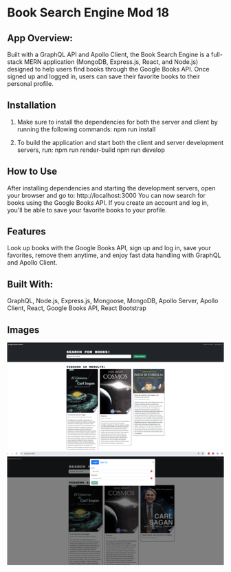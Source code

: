 # Book Search Engine Mod 18

## App Overview:

Built with a GraphQL API and Apollo Client, the Book Search Engine is a full-stack MERN application (MongoDB, Express.js, React, and Node.js) designed to help users find books through the Google Books API. Once signed up and logged in, users can save their favorite books to their personal profile.

## Installation

1.  Make sure to install the dependencies for both the server and client by running the following commands: npm run install

2.  To build the application and start both the client and server development servers, run:
npm run render-build
npm run develop


## How to Use

After installing dependencies and starting the development servers, open your browser and go to: http://localhost:3000
You can now search for books using the Google Books API. If you create an account and log in, you'll be able to save your favorite books to your profile.


## Features

Look up books with the Google Books API, sign up and log in, save your favorites, remove them anytime, and enjoy fast data handling with GraphQL and Apollo Client.

## Built With:

GraphQL, Node.js, Express.js, Mongoose, MongoDB, Apollo Server, Apollo Client, React, Google Books API, React Bootstrap
## Images 

![I1](/cuatro.png)
![I2](/cinco.png)
